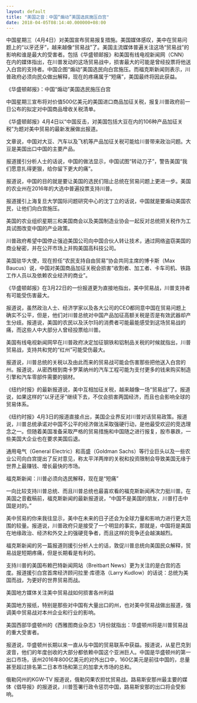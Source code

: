 ```yaml
---
layout: default
title: "美国之音：中国“煽动”美国选民施压白宫"
date: 2018-04-05T08:14:40.000000+08:00
---
```


中国星期三（4月4日）对美国宣布贸易报复措施。美国媒体感叹，美中在贸易问题上的“以牙还牙”，越来越像“贸易战”了。美国主流媒体普遍关注这场“贸易战”的影响和谁是最大的受害者。包括《华盛顿邮报》和美国有线电视新闻网（CNN）在内的媒体指出，在川普发动的这场贸易战中，损害最大的可能是曾经投票将他送入白宫的支持者。中国企图“煽动”美国选民向白宫施压。而福克斯新闻则表示，川普政府必须向民众做出解释，现在的疼痛属于“短痛”，美国最终将因此获益。

《华盛顿邮报》：中国“煽动”美国选民施压白宫

中国星期三宣布将对价值500亿美元的美国进口商品加征关税，报复川普政府前一日公布的拟定对中国商品增收关税清单。

《华盛顿邮报》4月4日以“中国反击，对美国包括大豆在内的106种产品加征关税”为题对美中贸易的最新发展做出报道。

文章说，中国对大豆、汽车以及飞机等产品加征关税可能给川普带来政治问题。大豆是美国出口中国的主要产品。

报道援引分析人士的话说，中国的做法显示，中国试图“转动刀子”，警告美国“我们愿意扎得更狠，给你留下更大的痛”。

报道说，中国的目的就是要让美国的选民们阻止总统在贸易问题上更进一步。美国的农业州在2016年的大选中普遍投票支持川普。

报道援引上海复旦大学国际问题研究中心的沈丁立的话说，中国就是要煽动美国农民，让他们向白宫施压。

美国的农业组织星期三和美国商会以及美国制造业协会一起反对总统把关税作为工具试图改变中国的产业政策。

川普政府希望中国停止强迫美国公司向中国合伙人转让技术，通过网络盗窃美国的商业秘密，并在公开市场上并购美国高科技公司。

美国驻华大使，现在担任“农民支持自由贸易”协会共同主席的博卡斯（Max Baucus）说，中国对美国商品加征关税会损害“收割者、加工者、卡车司机、铁路工作人员以及依赖农业经济的商业”。

《华盛顿邮报》在3月22日的一份报道更为直接地指出，美中贸易战，川普支持者有可能受伤害最大。

报道说，虽然政治人士、经济学家以及各大公司的CEO都同意中国在贸易问题上确实不公平，但是，他们对川普总统对中国产品加征高额关税是否是有效武器却产生分歧。报道说，美国的农民以及沃尔玛的消费者可能最能感受到这场贸易战的痛，而这些人中大部分人曾经投票给川普。

美国有线电视新闻网早在川普政府决定加征钢铁和铝制品关税的时候就指出，川普贸易战，支持共和党的“红州”可能受伤最大。

报道说，川普总统的关税以及由此而来的贸易战可能会伤害那些把他送入白宫的州。报道说，从密西根到南卡罗莱纳州的汽车工程可能为支付更多的钱来购买制造引擎和汽车零部件需要的钢材。

《纽约时报》的最新报道说，美中互相加征关税，越来越像一场“贸易战”了。报道说，如果这样的“以牙还牙”继续下去，不仅会损害两国经济，而且也会影响全球的贸易体系。

《纽约时报》4月3日的报道直接点出，美国企业界反对川普对话贸易政策。报道说，川普总统承诺对中国不公平的经济做法采取强硬行动，是他最受欢迎的竞选理念之一。但随着美国准备采取严格的贸易措施和中国随之进行报复，股市暴跌，一些美国大企业也在要求美国后退。

通用电气（General Electric）和高盛（Goldman Sachs）等行业巨头以及一些农业公司向白宫提出了反对意见，称太平洋两岸的关税和投资限制会导致美国无缘于世界上最赚钱、增长最快的市场。

福克斯新闻：川普必须向选民解释，现在是“短痛”

一向比较支持川普总统、而且川普总统也最喜欢看的福克斯新闻再次力挺川普。在美国之音截稿前，福克斯新闻的最新报道说，“中国不是美国的朋友，川普打击中国是对的。”

美中贸易的你来我往显示，美中在未来的日子还会为全球力量和影响力进行更大范围的较量。报道说，川普政府只是接受了一个明显的事实，那就是，中国将是美国在地缘政治、经济和外交上的强硬竞争者，而且这样的竞争还会越演越烈。

福克斯新闻的另一篇报道则援引分析人士的话，敦促川普总统向美国民众解释，贸易战是短期疼痛，但是长期看是有利的。

支持川普的美国布赖巴特新闻网站（Breitbart News）更为关注的是白宫的态度。报道援引白宫首席经济顾问拉里·库德洛（Larry Kudlow）的话说：总统为美国而战，为更好的世界贸易而战。

美国地方媒体关注美中贸易战如何损害各州利益

美国地方报纸，特别是那些对中国有大量出口的州，也对美中贸易战做出报道，强调美中贸易战对本州企业和行业的影响。

美国西部华盛顿州的《西雅图商业杂志》1月份就指出：华盛顿州将是川普贸易战的重大受害者。

报道说，华盛顿州长期以来一直从与中国的贸易联系中获益。报道说，从星巴克到波音，他们的年度创收的大部分都依赖中国这个亚洲巨人。中国是华盛顿州的第一出口市场，该州2016年800亿美元的对外出口中，160亿美元是前往中国的，总量甚至超过排名第二日本市场和第三的加拿大市场的总和。

俄勒冈州的KGW-TV 报道说，俄勒冈果农担忧贸易战。路易斯安那州最主要的媒体《倡导报》的报道说，川普签署行政令惩罚中国，路易斯安那的出口将会受影响。

